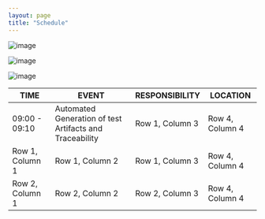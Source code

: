 ```yaml
---
layout: page
title: "Schedule"
---
```

![image](https://github.com/Edwin-Isidory/ils.doctoral.seminar.2024.github.io/assets/148284895/f80fa160-3a6e-457e-8101-c2a2c2f49dc8)
  
  ![image](https://github.com/Edwin-Isidory/ils.doctoral.seminar.2024.github.io/assets/148284895/b8731cd5-69e2-45e9-98df-5bbfeb234a41)


  ![image](https://github.com/Edwin-Isidory/ils.doctoral.seminar.2024.github.io/assets/148284895/19ed92a4-a914-48e9-8ea4-a31382e8159d)


 | TIME | EVENT | RESPONSIBILITY | LOCATION |
|----------|----------|----------|---------|
| 09:00 - 09:10 | Automated Generation of test Artifacts and Traceability| Row 1, Column 3 | Row 4, Column 4 |
| Row 1, Column 1 | Row 1, Column 2 | Row 1, Column 3 |Row 4, Column 4 |
| Row 2, Column 1 | Row 2, Column 2 | Row 2, Column 3 |Row 4, Column 4 |


